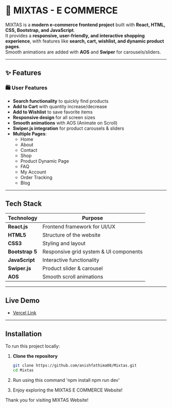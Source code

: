 # 🛒 MIXTAS - E COMMERCE

MIXTAS is a **modern e-commerce frontend project** built with **React, HTML, CSS, Bootstrap, and JavaScript**.  
It provides a **responsive, user-friendly, and interactive shopping experience**, with features like **search, cart, wishlist, and dynamic product pages**.  
Smooth animations are added with **AOS** and **Swiper** for carousels/sliders.  

---

## ✨ Features  

### 🛍️ User Features  
- **Search functionality** to quickly find products  
- **Add to Cart** with quantity increase/decrease  
- **Add to Wishlist** to save favorite items  
- **Responsive design** for all screen sizes  
- **Smooth animations** with AOS (Animate on Scroll)  
- **Swiper.js integration** for product carousels & sliders  
- **Multiple Pages**:  
  - Home  
  - About  
  - Contact  
  - Shop  
  - Product Dynamic Page  
  - FAQ  
  - My Account  
  - Order Tracking  
  - Blog  

---

## Tech Stack  

| **Technology**   | **Purpose**                              |
|------------------|-------------------------------------------|
| **React.js**     | Frontend framework for UI/UX              |
| **HTML5**        | Structure of the website                  |
| **CSS3**         | Styling and layout                        |
| **Bootstrap 5**  | Responsive grid system & UI components    |
| **JavaScript**   | Interactive functionality                 |
| **Swiper.js**    | Product slider & carousel                 |
| **AOS**          | Smooth scroll animations                  |

---

## Live Demo  
- [Vercel Link](https://mixtas-saf.vercel.app/)  

---

## Installation  

To run this project locally:  

1. **Clone the repository**  
   ```bash
   git clone https://github.com/anishfathima08/Mixtas.git
   cd Mixtas

2. Run using this command 'npm install npm run dev'

3. Enjoy exploring the MIXTAS E COMMERCE Website! 

Thank you for visiting MIXTAS Website!